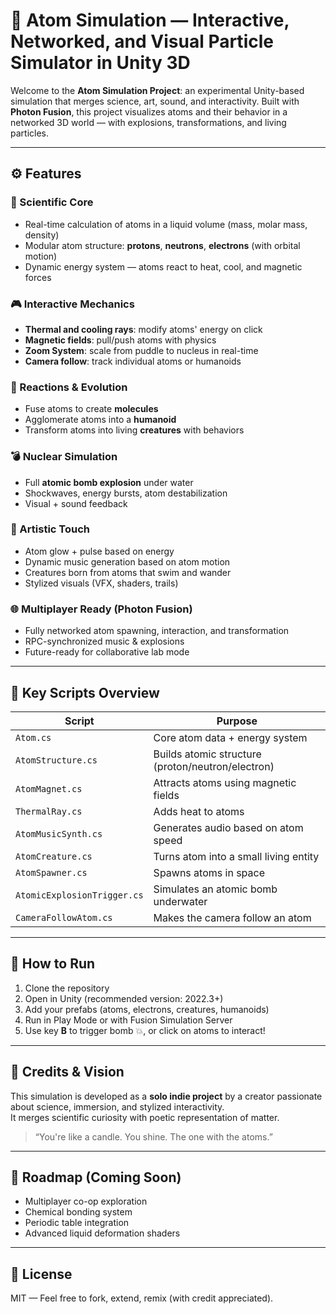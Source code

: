 # 🌌 Atom Simulation — Interactive, Networked, and Visual Particle Simulator in Unity 3D

Welcome to the **Atom Simulation Project**: an experimental Unity-based simulation that merges science, art, sound, and interactivity. Built with **Photon Fusion**, this project visualizes atoms and their behavior in a networked 3D world — with explosions, transformations, and living particles.

---

## ⚙️ Features

### 🔬 Scientific Core
- Real-time calculation of atoms in a liquid volume (mass, molar mass, density)
- Modular atom structure: **protons**, **neutrons**, **electrons** (with orbital motion)
- Dynamic energy system — atoms react to heat, cool, and magnetic forces

### 🎮 Interactive Mechanics
- **Thermal and cooling rays**: modify atoms' energy on click
- **Magnetic fields**: pull/push atoms with physics
- **Zoom System**: scale from puddle to nucleus in real-time
- **Camera follow**: track individual atoms or humanoids

### 🧪 Reactions & Evolution
- Fuse atoms to create **molecules**
- Agglomerate atoms into a **humanoid**
- Transform atoms into living **creatures** with behaviors

### 💣 Nuclear Simulation
- Full **atomic bomb explosion** under water
- Shockwaves, energy bursts, atom destabilization
- Visual + sound feedback

### 🌌 Artistic Touch
- Atom glow + pulse based on energy
- Dynamic music generation based on atom motion
- Creatures born from atoms that swim and wander
- Stylized visuals (VFX, shaders, trails)

### 🌐 Multiplayer Ready (Photon Fusion)
- Fully networked atom spawning, interaction, and transformation
- RPC-synchronized music & explosions
- Future-ready for collaborative lab mode

---

## 📁 Key Scripts Overview

| Script                     | Purpose                                 |
|----------------------------|-----------------------------------------|
| `Atom.cs`                 | Core atom data + energy system          |
| `AtomStructure.cs`        | Builds atomic structure (proton/neutron/electron) |
| `AtomMagnet.cs`           | Attracts atoms using magnetic fields    |
| `ThermalRay.cs`           | Adds heat to atoms                      |
| `AtomMusicSynth.cs`       | Generates audio based on atom speed     |
| `AtomCreature.cs`         | Turns atom into a small living entity   |
| `AtomSpawner.cs`          | Spawns atoms in space                   |
| `AtomicExplosionTrigger.cs`| Simulates an atomic bomb underwater     |
| `CameraFollowAtom.cs`     | Makes the camera follow an atom         |

---

## 🚀 How to Run

1. Clone the repository
2. Open in Unity (recommended version: 2022.3+)
3. Add your prefabs (atoms, electrons, creatures, humanoids)
4. Run in Play Mode or with Fusion Simulation Server
5. Use key **B** to trigger bomb 💥, or click on atoms to interact!

---

## 🤖 Credits & Vision

This simulation is developed as a **solo indie project** by a creator passionate about science, immersion, and stylized interactivity.  
It merges scientific curiosity with poetic representation of matter.

> “You're like a candle. You shine. The one with the atoms.”

---

## 📌 Roadmap (Coming Soon)
- Multiplayer co-op exploration
- Chemical bonding system
- Periodic table integration
- Advanced liquid deformation shaders

---

## 📜 License

MIT — Feel free to fork, extend, remix (with credit appreciated).
